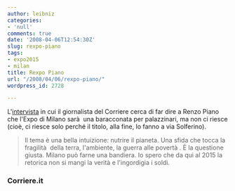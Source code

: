 ```yaml
---
author: leibniz
categories:
- 'null'
comments: true
date: '2008-04-06T12:54:30Z'
slug: rexpo-piano
tags:
- expo2015
- milan
title: Rexpo Piano
url: "/2008/04/06/rexpo-piano/"
wordpress_id: 2728

---
```

L'[intervista](https://www.corriere.it/cronache/08_aprile_06/piano_sull_expo_sto_con_celentano_9f518194-03ad-11dd-bca3-00144f486ba6.shtml) in cui il giornalista del Corriere cerca di far dire a Renzo Piano che l'Expo di Milano sarà  una baracconata per palazzinari, ma non ci riesce (cioè, ci riesce solo perché il titolo, alla fine, lo fanno a via Solferino).


> Il tema è una bella intuizione: nutrire il pianeta. Una sfida che tocca la fragilità  della terra, l'ambiente, la guerra alle povertà . È la questione giusta. Milano può farne una bandiera. Io spero che da qui al 2015 la retorica non si mangi la verità e l'ingordigia i soldi.




### Corriere.it
